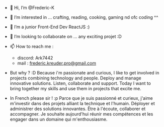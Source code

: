 - 👋 Hi, I’m @Frederic-K
- 👀 I’m interested in ... crafting, reading, cooking, gaming nd ofc coding ^^
- 🌱 I’m a junior Front-End Dev ReactJS :)
- 💞️ I’m looking to collaborate on ... any exciting projet :D
- 📫 How to reach me : 
  - discord: Ark7442
  - mail : frederic.kreuder.pro@gmail.com
    
- But why ? :D
  Because i'm passionate and curious, I like to get involved in projects combining technology and people.
  Deploy and manage innovative solutions. Listen, collaborate and support.
  Today I want to bring together my skills and use them in projects that excite me.

 - In French please sir ! :p
  Parce que je suis passionné et curieux, j'aime m'investir dans des projets alliant la technique et l'humain. 
  Déployer et administrer des solutions innovantes. Être à l'écoute, collaborer et accompagner. 
  Je souhaite aujourd'hui réunir mes compétences et les engager dans un domaine qui m'enthousiasme.
<!---
Frederic-K/Frederic-K is a ✨ special ✨ repository because its `README.md` (this file) appears on your GitHub profile.
You can click the Preview link to take a look at your changes.
--->
